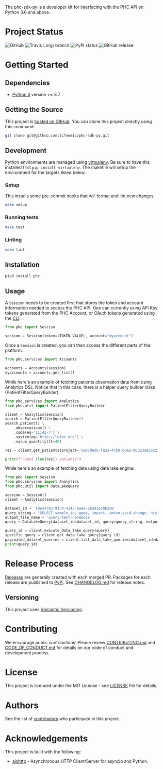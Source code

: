 The phc-sdk-py is a developer kit for interfacing with the PHC API on Python 3.6 and above.

# Project Status

![GitHub](https://img.shields.io/github/license/lifeomic/phc-sdk-py.svg?style=for-the-badge)
![Travis (.org) branch](https://img.shields.io/travis/lifeomic/phc-sdk-py/master.svg?style=for-the-badge)
![PyPI status](https://img.shields.io/pypi/status/phc.svg?style=for-the-badge)
![GitHub release](https://img.shields.io/github/release/lifeomic/phc-sdk-py.svg?style=for-the-badge)

# Getting Started

## Dependencies

* [Python 3](https://www.python.org/download/releases/3.0/) version >= 3.7

## Getting the Source

This project is [hosted on GitHub](https://github.com/lifeomic/phc-sdk-py). You can clone this project directly using this command:

```bash
git clone git@github.com:lifeomic/phc-sdk-py.git
```

## Development

Python environments are managed using [virtualenv](https://virtualenv.pypa.io/en/latest/).  Be sure to have this installed first `pip install virtualenv`.  The makefile will setup the environment for the targets listed below.


### Setup

This installs some pre-commit hooks that will format and lint new changes.

```bash
make setup
```

### Running tests

```bash
make test
```

### Linting

```bash
make lint
```

## Installation

```bash
pip3 install phc
```
## Usage

A `Session` needs to be created first that stores the token and account information needed to access the PHC API.  One can currently using API Key tokens generated from the PHC Account, or OAuth tokens generated using the [CLI](https://github.com/lifeomic/cli).

```python
from phc import Session

session = Session(token=<TOKEN VALUE>, account="myaccount")
```

Once a `Session` is created, you can then access the different parts of the platform.

```python
from phc.services import Accounts

accounts = Accounts(session)
myaccounts = accounts.get_list()
```

While here's an example of fetching patients observation data from using Analytics DSL. Notice that in this case, there is a helper query builder class (PatientFilterQueryBuilder):

```python
from phc.services import Analytics
from phc.util import PatientFilterQueryBuilder

client = Analytics(session)
search = PatientFilterQueryBuilder()
search.patient() \
    .observations() \
    .code(eq='11142-7') \
    .system(eq='http://loinc.org') \
    .value_quantity(lt=40)

res = client.get_patients(project='5a07dedb-fa2a-4cb0-b662-95b23a050221', query_builder=search)

print(f"Found {len(res)} patients")

```

While here's an example of fetching data using data lake engine:

```python
from phc import Session
from phc.services import Analytics
from phc.util import DataLakeQuery

session = Session()
client = Analytics(session)

dataset_id = '19e34782-91c4-4143-aaee-2ba81ed0b206'
query_string = "SELECT sample_id, gene, impact, amino_acid_change, histology FROM variant WHERE tumor_site='breast'"
output_file_name = 'query-test-notebook'
query = DataLakeQuery(dataset_id=dataset_id, query=query_string, output_file_name=output_file_name)

query_id = client.execute_data_lake_query(query)
specific_query = client.get_data_lake_query(query_id)
paginated_dataset_queries = client.list_data_lake_queries(dataset_id=dataset_id)
print(query_id)
```

# Release Process

[Releases](https://github.com/lifeomic/phc-sdk-py/releases) are generally created with each merged PR. Packages for each release are published to [PyPi](https://pypi.org/project/phc/). See [CHANGELOG.md](CHANGELOG.md) for release notes.

## Versioning

This project uses [Semantic Versioning](http://semver.org/).


# Contributing

We encourage public contributions! Please review [CONTRIBUTING.md](CONTRIBUTING.md) and [CODE_OF_CONDUCT.md](CODE_OF_CONDUCT.md) for details on our code of conduct and development process.


# License

This project is licensed under the MIT License - see [LICENSE](LICENSE) file for details.


# Authors

See the list of [contributors](https://github.com/lifeomic/cli/contributors) who participate in this project.


# Acknowledgements

This project is built with the following:

* [aiohttp](https://aiohttp.readthedocs.io/en/stable/) - Asynchronous HTTP Client/Server for asyncio and Python.
